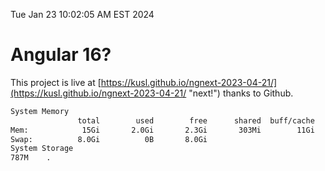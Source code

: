 Tue Jan 23 10:02:05 AM EST 2024

# Angular 16?


This project is live at [https://kusl.github.io/ngnext-2023-04-21/](https://kusl.github.io/ngnext-2023-04-21/ "next!") thanks to Github.

```bash
System Memory
               total        used        free      shared  buff/cache   available
Mem:            15Gi       2.0Gi       2.3Gi       303Mi        11Gi        13Gi
Swap:          8.0Gi          0B       8.0Gi
System Storage
787M	.
